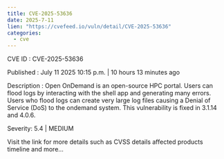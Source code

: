```yaml
--- 
title: CVE-2025-53636
date: 2025-7-11
lien: "https://cvefeed.io/vuln/detail/CVE-2025-53636"
categories:
  - cve
---
```


CVE ID : CVE-2025-53636

Published :  July 11
2025
10:15 p.m. | 10 hours
13 minutes ago

Description : Open OnDemand is an open-source HPC portal. Users can flood logs by interacting with the shell app and generating many errors. Users who flood logs can create very large log files causing a Denial of Service (DoS) to the ondemand system. This vulnerability is fixed in 3.1.14 and 4.0.6.

Severity: 5.4 | MEDIUM

Visit the link for more details
such as CVSS details
affected products
timeline
and more...
